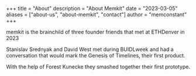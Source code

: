 +++
title = "About"
description = "About Memkit"
date = "2023-03-05"
aliases = ["about-us", "about-memkit", "contact"]
author = "memconstant"
+++

memkit is the brainchild of three founder friends that met at ETHDenver in 2023

Stanislav Srednyak and David West met during BUIDLweek and had a conversation that would mark the Genesis of Timelines, their first product.

With the help of Forest Kunecke they smashed together their first prototype. 

